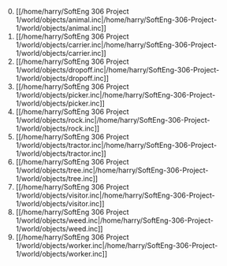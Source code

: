 0. [[/home/harry/SoftEng 306 Project 1/world/objects/animal.inc|/home/harry/SoftEng-306-Project-1/world/objects/animal.inc]]
0. [[/home/harry/SoftEng 306 Project 1/world/objects/carrier.inc|/home/harry/SoftEng-306-Project-1/world/objects/carrier.inc]]
0. [[/home/harry/SoftEng 306 Project 1/world/objects/dropoff.inc|/home/harry/SoftEng-306-Project-1/world/objects/dropoff.inc]]
0. [[/home/harry/SoftEng 306 Project 1/world/objects/picker.inc|/home/harry/SoftEng-306-Project-1/world/objects/picker.inc]]
0. [[/home/harry/SoftEng 306 Project 1/world/objects/rock.inc|/home/harry/SoftEng-306-Project-1/world/objects/rock.inc]]
0. [[/home/harry/SoftEng 306 Project 1/world/objects/tractor.inc|/home/harry/SoftEng-306-Project-1/world/objects/tractor.inc]]
0. [[/home/harry/SoftEng 306 Project 1/world/objects/tree.inc|/home/harry/SoftEng-306-Project-1/world/objects/tree.inc]]
0. [[/home/harry/SoftEng 306 Project 1/world/objects/visitor.inc|/home/harry/SoftEng-306-Project-1/world/objects/visitor.inc]]
0. [[/home/harry/SoftEng 306 Project 1/world/objects/weed.inc|/home/harry/SoftEng-306-Project-1/world/objects/weed.inc]]
0. [[/home/harry/SoftEng 306 Project 1/world/objects/worker.inc|/home/harry/SoftEng-306-Project-1/world/objects/worker.inc]]
